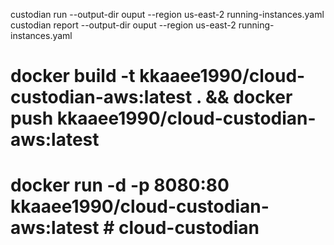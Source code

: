 custodian run --output-dir ouput --region us-east-2 running-instances.yaml
custodian report --output-dir ouput --region us-east-2 running-instances.yaml

#  docker build -t kkaaee1990/cloud-custodian-aws:latest .  && docker push  kkaaee1990/cloud-custodian-aws:latest
#  docker run -d -p 8080:80 kkaaee1990/cloud-custodian-aws:latest # cloud-custodian
